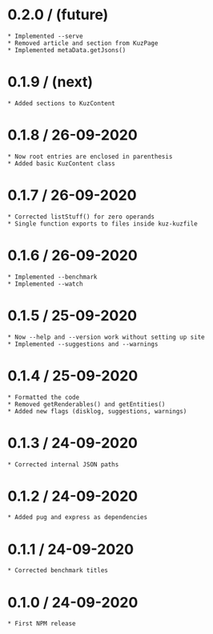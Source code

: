 
0.2.0 / (future)
====================
	* Implemented --serve
	* Removed article and section from KuzPage
	* Implemented metaData.getJsons()

0.1.9 / (next)
====================
	* Added sections to KuzContent

0.1.8 / 26-09-2020
====================
	* Now root entries are enclosed in parenthesis
	* Added basic KuzContent class

0.1.7 / 26-09-2020
====================
	* Corrected listStuff() for zero operands
	* Single function exports to files inside kuz-kuzfile

0.1.6 / 26-09-2020
====================
	* Implemented --benchmark
	* Implemented --watch

0.1.5 / 25-09-2020
====================
	* Now --help and --version work without setting up site
	* Implemented --suggestions and --warnings

0.1.4 / 25-09-2020
====================
	* Formatted the code
	* Removed getRenderables() and getEntities()
	* Added new flags (disklog, suggestions, warnings)

0.1.3 / 24-09-2020
====================
	* Corrected internal JSON paths


0.1.2 / 24-09-2020
====================
	* Added pug and express as dependencies


0.1.1 / 24-09-2020
====================
	* Corrected benchmark titles


0.1.0 / 24-09-2020
====================
	* First NPM release


